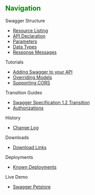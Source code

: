 ## <font color="green">Navigation</font>
Swagger Structure
* [Resource Listing](https://github.com/wordnik/swagger-core/wiki/Resource-Listing)
* [API Declaration](https://github.com/wordnik/swagger-core/wiki/API-Declaration)
* [Parameters](https://github.com/wordnik/swagger-core/wiki/Parameters)
* [Data Types](https://github.com/wordnik/swagger-core/wiki/Datatypes)
* [Response Messages](https://github.com/wordnik/swagger-core/wiki/Response-Messages)

Tutorials
* [Adding Swagger to your API](https://github.com/wordnik/swagger-core/wiki/Adding-Swagger-to-your-API)
* [Overriding Models](https://github.com/wordnik/swagger-core/wiki/overriding-models)
* [Supporting CORS]((https://github.com/wordnik/swagger-core/wiki/CORS))

Transition Guides
* [Swagger Specification 1.2 Transition](https://github.com/wordnik/swagger-core/wiki/1.2-transition)
* [Authorizations](https://github.com/wordnik/swagger-core/wiki/authorizations)

History
* [Change Log](https://github.com/wordnik/swagger-core/wiki/Changelog)

Downloads
* [Download Links](https://github.com/wordnik/swagger-core/wiki/Downloads)

Deployments
* [Known Deployments](https://github.com/wordnik/swagger-core/wiki/Deployments)

Live Demo
* [Swagger Petstore](http://petstore.swagger.wordnik.com)